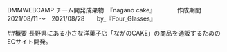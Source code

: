 DMMWEBCAMP チーム開発成果物　『nagano cake』　　　　作成期間　2021/08/11 〜　2021/08/28　　by_『Four_Glasses』

##概要
長野県にある小さな洋菓子店「ながのCAKE」の商品を通販するためのECサイト開発。

